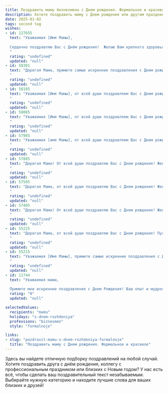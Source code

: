 ```yaml
---
title: Поздравить маму бизнесмена c Днем рождения. Формальное и красивое
description: Хотите поздравить маму c Днем рождения или другим праздником? Наш ИИ создаст незабываемое поздравление, а вы обязательно выделитесь среди других.  
date: 2025-01-02
tags: second tag
wishes:
- id: 127655
  text: "Уважаемая [Имя Мамы],
  
  Сердечно поздравляю Вас с Днём рождения!  Желаю Вам крепкого здоровья, неиссякаемой энергии, новых успехов в Вашей успешной бизнес-деятельности и благополучия во всех Ваших начинаниях. Пусть каждый день дарит Вам радость,  уверенность в себе и ощущение полноты жизни.  Счастья, добра и всех благ!
  "
  rating: "undefined"
  updated: "null"
- id: 58301
  text: "Дорогая Мама, примите самые искренние поздравления с Днем рождения! Желаю Вам крепкого здоровья, неисчерпаемой энергии, процветания в Вашем бизнесе и неизменного семейного счастья. Пусть каждый день будет наполнен радостью, успехом и любовью близких!
  "
  rating: "undefined"
  updated: "null"
- id: 58185
  text: "Уважаемая [Имя Мамы], от всей души поздравляем Вас с Днем рождения! Желаем Вам крепкого здоровья, неиссякаемой энергии, новых успехов в бизнесе и исполнения всех Ваших желаний! Пусть каждый день приносит Вам радость, а окружает любовь и забота близких людей!
  "
  rating: "undefined"
  updated: "null"
- id: 58085
  text: "Уважаемая [Имя Мамы], от всей души поздравляем Вас с Днем рождения! Желаем Вам крепкого здоровья, процветания в бизнесе, новых успехов и ярких моментов в жизни. Пусть каждый день приносит Вам радость, а окружение — любовь и поддержку.
  "
  rating: "undefined"
  updated: "null"
- id: 57985
  text: "Уважаемая [имя Мамы], от всей души поздравляем Вас с Днем рождения! Желаем Вам крепкого здоровья, успехов в Вашем нелегком, но благородном деле бизнесмена, процветания Вашему бизнесу и неизменного семейного счастья. Пусть каждый день приносит новые возможности, а Ваша жизнь будет наполнена радостью и благополучием.
  "
  rating: "undefined"
  updated: "null"
- id: 57885
  text: "Дорогая Мама! От всей души поздравляю Вас с Днем рождения! Желаю Вам крепкого здоровья, благополучия, процветания в Вашем бизнесе и исполнения всех Ваших желаний. Пусть каждый день приносит Вам радость, успех и удовлетворение.
  "
  rating: "undefined"
  updated: "null"
- id: 57505
  text: "Дорогая Мама, от всей души поздравляю Вас с Днем рождения! Желаю Вам крепкого здоровья, процветания в бизнесе, успехов в реализации всех Ваших планов и  неиссякаемой энергии для новых свершений. Пусть каждый день приносит Вам радость, а  жизнь будет наполнена теплом, любовью и  благополучием!
  "
  rating: "undefined"
  updated: "null"
- id: 57405
  text: "Дорогая Мама! От всей души поздравляю Вас с Днем рождения! Желаю Вам крепкого здоровья, неиссякаемой энергии, процветания в бизнесе и  счастья в личной жизни. Пусть все Ваши начинания будут успешными, а мечты – реальностью!
  "
  rating: "undefined"
  updated: "null"
- id: 55225
  text: "Дорогая Мама, от всей души поздравляю Вас с Днем рождения! Пусть Ваша деловая хватка и талант бизнесмена продолжают приносить Вам успех и удовлетворение. Желаю Вам крепкого здоровья, благополучия и исполнения всех Ваших желаний!
  "
  rating: "undefined"
  updated: "null"
- id: 55215
  text: "Уважаемая [Имя Мамы], примите самые искренние поздравления с Днем рождения! Желаем Вам крепкого здоровья, процветания в бизнесе и неизменного оптимизма. Пусть каждый день приносит новые успехи и яркие моменты!
  "
  rating: "undefined"
  updated: "null"
- id: 11744
  text: "Уважаемая мама,
  
  Примите мои искренние поздравления с Днем Рождения! Ваш опыт и мудрость в бизнесе всегда являются для меня источником вдохновения и уверенности. Желаю Вам процветания в делах, здоровья и счастья в личной жизни. Пусть каждый день приносит Вам новые успехи и радостные моменты. С глубоким уважением и любовью."
  rating: "0"
  updated: "null"

selectedValues:
  recipients: "mamu"
  holidays: "s-dnem-rozhdeniya"
  professions: "biznesmen"
  style: "formalnoje"

links:
- slug: "pozdravit-mamu-s-dnem-rozhdeniya-formalnoje"
  title: "Поздравить маму c Днем рождения. Формальное и красивое"
---
```


Здесь вы найдете отличную подборку поздравлений на любой случай. 
Хотите поздравить друга с днём рождения, коллегу с профессиональным праздником или близких с Новым годом? У нас есть всё, чтобы сделать ваш поздравительный текст незабываемым. Выбирайте нужную категорию и находите лучшие слова для ваших близких и друзей!

